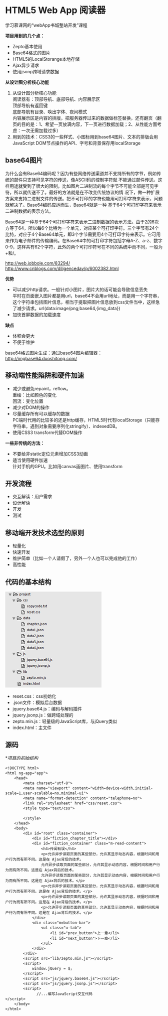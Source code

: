 # HTML5 Web App 阅读器
学习慕课网的“webApp书城整站开发”课程<br/>

**项目用到的几个点：**

- Zepto基本使用
- Base64格式的图片
- HTML5的LocalStorange本地存储
- Ajax异步请求
- 使用jsonp跨域请求数据

**从设计图分析核心功能**

1. 从设计图分析核心功能<br/>
阅读器有：顶部导航、底部导航、内容展示区<br/>
顶部导航有返回键<br/>
底部导航有目录、唤出字体、夜间模式<br/>
内容展示区是内容的排版，把服务器传过来的数据做标签替换，还有翻页（翻页的目的是：1、希望一页放满内容，下一页进行数据加载；2、从性能方面考虑：一次无需加载过多）
2. 用到的技术：CSS3的一些样式、小图标用到base64图片、文本的排版会用JavaScript DOM节点操作的API、字号和背景保存用localStorage

## base64图片
为什么会有Base64编码呢？因为有些网络传送渠道并不支持所有的字节，例如传统的邮件只支持可见字符的传送，像ASCII码的控制字符就 不能通过邮件传送。这样用途就受到了很大的限制，比如图片二进制流的每个字节不可能全部是可见字符，所以就传送不了。最好的方法就是在不改变传统协议的情 况下，做一种扩展方案来支持二进制文件的传送。把不可打印的字符也能用可打印字符来表示，问题就解决了。Base64编码应运而生，Base64就是一种 基于64个可打印字符来表示二进制数据的表示方法。<br/>

Base64是一种基于64个可打印字符来表示二进制数据的表示方法。由于2的6次方等于64，所以每6个比特为一个单元，对应某个可打印字符。三个字节有24个比特，对应于4个Base64单元，即3个字节需要用4个可打印字符来表示。它可用来作为电子邮件的传输编码。在Base64中的可打印字符包括字母A-Z、a-z、数字0-9，这样共有62个字符，此外的两个可打印符号在不同的系统中而不同，一般为+和/。<br/>

http://web.jobbole.com/83294/<br/>
http://www.cnblogs.com/diligenceday/p/6002382.html<br/>

**优势**

 - 可以减少http请求。一般针对小图片，图片大的话可能会导致信息丢失<br/>
 平时在页面嵌入图片都是用url，base64不会用url地址，而是用一个字符串，这个字符串包括图片信息，相当于提取把图片信息放到css文件当中，这样急了减少请求。url(data:image/png;base64,{img_data})
 - 加快首屏数据的加载速度<br/>

**缺点**

- 体积会更大
- 不便于维护
 
base64格式图片生成：通过base64图片编辑器：http://imgbase64.duoshitong.com/

## 移动端性能陷阱和硬件加速

- 减少或避免repaint，reflow。<br/>
 重绘：比如颜色的变化<br/>
 回流：变化位置<br/>
- 减少对DOM的操作
- 尽量缓存所有可以缓存的数据<br/>
PC端时代用的比较多的还是http缓存，HTML5时代有localStorage（只能存字符串，遇到对象需要序列化stringify）、indexedDB。
- 使用CSS3 transform代替DOM操作

**一些非传统的方法：**

- 不要给非static定位元素增加CSS3动画
- 适当使用硬件加速<br/>
针对手机的GPU。比如用canvas画图片、使用transform

## 开发流程
- 交互解读：用户需求
- 设计解读
- 开发
- 测试

## 移动端开发技术选型的原则
- 轻量化
- 快速开发
- 维护简单（比如一个人请假了，另外一个人也可以完成他的工作）
- 高性能

## 代码的基本结构
![enter image description here](https://github.com/25paul/Web-App-Reading/blob/master/structure.png)

- reset.css：css初始化
- .json文件：模拟后台数据
- jquery.base64.js：编码与解码插件
- jquery.jsonp.js：做跨域处理的
- zepto.min.js：轻量级的JavaScript库，与jQuery类似
- index.html：主文件

## 源码
**项目的初始结构*
```
<!DOCTYPE html>
<html ng-app="app">
	<head>
		<meta charset="utf-8">
		<meta name="viewport" content="width=device-width,initial-scale=1,user-scalable=no,minimal-ui">
		<meta name="format-detection" content="telephone=no">
		<link rel="stylesheet" href="css/reset.css">
		<style type="text/css">
			
		</style>
	</head>
	<body>
		<div id="root" class="container">
			<div id="fiction_chapter_title"></div>
			<div id="fiction_container" class="m-read-content">
				<h4>传闻有误</h4>
				<p>允许异步读取页面的某些部分，允许其显示动态内容，根据时间和用户行为而有所不同。这是在 Ajax背后的技术。
				允许异步读取页面的某些部分，允许其显示动态内容，根据时间和用户行为而有所不同。这是在 Ajax背后的技术。
				允许异步读取页面的某些部分，允许其显示动态内容，根据时间和用户行为而有所不同。这是在 Ajax背后的技术。</p>
				<p>允许异步读取页面的某些部分，允许其显示动态内容，根据时间和用户行为而有所不同。这是在 Ajax背后的技术。</p>
				<p>允许异步读取页面的某些部分，允许其显示动态内容，根据时间和用户行为而有所不同。这是在 Ajax背后的技术。</p>
				<p>允许异步读取页面的某些部分，允许其显示动态内容，根据时间和用户行为而有所不同。这是在 Ajax背后的技术。</p>
			</div>
			<div class="m=button-bar">
				<ul class="u-tab">
					<li id="prev_button">上一章</li>
					<li id="next_button">下一章</li>
				</ul>
			</div>
		</div>
		<script src="lib/zepto.min.js"></script>
		<script>
			window.jQuery = $;
		</script>
		<script src="js/jquery.base64.js"></script>
		<script src="js/jquery.jsonp.js"></script>
		<script>
			  //...编写JavaScript交互代码
</script>
	</body>
</html>
```
